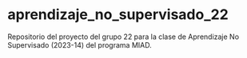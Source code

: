 # aprendizaje_no_supervisado_22
Repositorio del proyecto del grupo 22 para la clase de Aprendizaje No Supervisado (2023-14) del programa MIAD.

